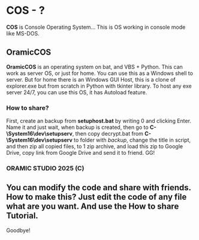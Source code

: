 # COS - ?
**COS** is Console Operating System... This is OS working in console mode like MS-DOS. 

## OramicCOS
**OramicCOS** is an operating system on bat, and VBS + Python. This can work as server OS, or just for home. 
You can use this as a Windows shell to server. But for home there is an Windows GUI Host, this is a clone of explorer.exe but from scratch in Python with 
tkinter library. To host any exe server 24/7, you can use this OS, it has Autoload feature. 

### How to share?
First, create an backup from **setuphost.bat** by writing 0 and clicking Enter. Name it and just wait, when backup is created,
then go to **C-\System16\dev\setupserv**, then copy decrypt.bat from **C-\System16\dev\setupserv** to folder with *backup*, change the title in script, 
and then zip all copied files, to 1 zip archive, and load this zip to Google Drive, copy link from Google Drive and send it to friend. GG!

### ORAMIC STUDIO 2025 (C)

## You can modify the code and share with friends. How to make this? Just edit the code of any file what are you want. And use the **How to share** Tutorial.
Goodbye! 
